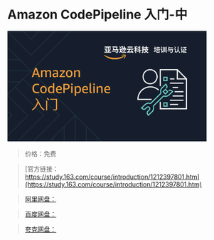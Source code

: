 # Amazon CodePipeline 入门-中

![img](../../../assets/study163/free/c2dc60c6d7954d8fa55c8ae1a6c479a1.png)

> 价格：免费

> [官方链接：https://study.163.com/course/introduction/1212397801.htm](https://study.163.com/course/introduction/1212397801.htm)

> [阿里网盘：]()

> [百度网盘：]()

> [夸克网盘：]()
